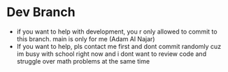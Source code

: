 # Dev Branch 
- if you want to help with development, you r only allowed to commit to this branch. main is only for me (Adam Al Najar)
- If you want to help, pls contact me first and dont commit randomly cuz im busy with school right now and i dont want to review code and struggle over math problems at the same time
